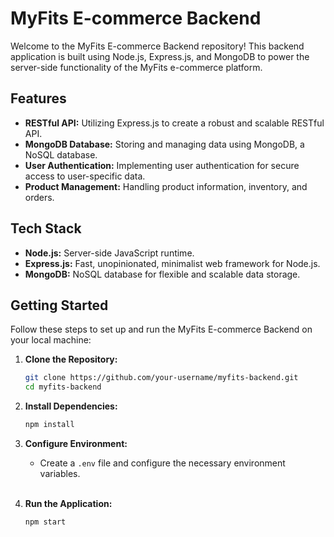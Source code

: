 # MyFits E-commerce Backend

Welcome to the MyFits E-commerce Backend repository! This backend application is built using Node.js, Express.js, and MongoDB to power the server-side functionality of the MyFits e-commerce platform.

## Features

- **RESTful API:** Utilizing Express.js to create a robust and scalable RESTful API.
- **MongoDB Database:** Storing and managing data using MongoDB, a NoSQL database.
- **User Authentication:** Implementing user authentication for secure access to user-specific data.
- **Product Management:** Handling product information, inventory, and orders.

## Tech Stack

- **Node.js:** Server-side JavaScript runtime.
- **Express.js:** Fast, unopinionated, minimalist web framework for Node.js.
- **MongoDB:** NoSQL database for flexible and scalable data storage.

## Getting Started

Follow these steps to set up and run the MyFits E-commerce Backend on your local machine:

1. **Clone the Repository:**

   ```bash
   git clone https://github.com/your-username/myfits-backend.git
   cd myfits-backend

   ```

2. **Install Dependencies:**

   ```bash
   npm install

   ```

3. **Configure Environment:**

   - Create a `.env` file and configure the necessary environment variables.

   </br>

4. **Run the Application:**

   ```bash
   npm start
   ```
